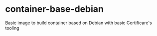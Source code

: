 # container-base-debian

Basic image to build container based on Debian with basic Certificare's tooling
